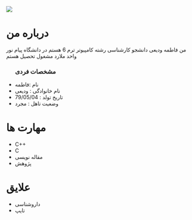 <img src="https://avatars1.githubusercontent.com/u/72320770?s=400&u=e2d805a73f2f44c29463d8da883fd93318b5838c&v=4"/>


<h1>درباره من </h1> 
<p> من فاطمه ودیعی دانشجو کارشناسی رشته کامپیوتر ترم 6 هستم در دانشگاه پیام نور واحد ملارد مشغول تحصیل هستم </p>


<ul>
 <h3>مشخصات فردی </h3>
    <li>نام :فاطمه </li>
    <li>نام خانوادگی : ودیعی </li>
    <li>تاریخ تولد : 79/05/04 </li>
    <li> وضعیت تاهل : مجرد </li>
 </ul>
 
 <h1>مهارت ها</h1>
 <ul>
   <li>C++</li>
   <li>C </li>
   <li>مقاله نویسی</li>
   <li>پژوهش</li>
</ul>
<h1>علایق</h1>
<ul>
  <li>داروشناسی</li>
  <li>تایپ</li>
 </ul>



